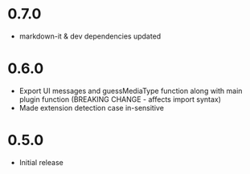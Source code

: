 # 0.7.0

- markdown-it & dev dependencies updated

# 0.6.0

- Export UI messages and guessMediaType function along with main plugin function
  (BREAKING CHANGE - affects import syntax)
- Made extension detection case in-sensitive

# 0.5.0

- Initial release
